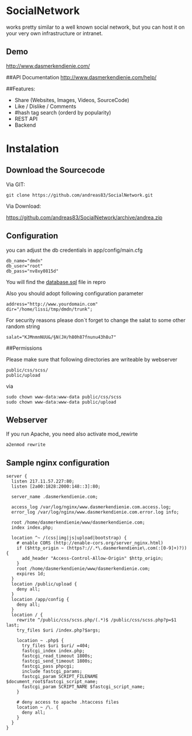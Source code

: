 # SocialNetwork

works pretty similar to a well known social network, 
but you can host it on your very own infrastructure or intranet. 

## Demo
http://www.dasmerkendienie.com/


##API Documentation
http://www.dasmerkendienie.com/help/

##Features:

* Share (Websites, Images, Videos, SourceCode)
* Like / Dislike / Comments
* #hash tag search (orderd by popularity)
* REST API
* Backend



# Instalation

## Download the Sourcecode

Via GIT: 
```
git clone https://github.com/andreas83/SocialNetwork.git
```
Via Download:

https://github.com/andreas83/SocialNetwork/archive/andrea.zip

## Configuration 

you can adjust the db credentials in app/config/main.cfg 
```
db_name="dmdn"
db_user="root"
db_pass="nv8xy0815d"
```
You will find the [database.sql](https://raw.githubusercontent.com/andreas83/SocialNetwork/andrea/database.sql) file in repro

Also you should adopt following configuration parameter
```
address="http://www.yourdomain.com"
dir="/home/lissi/tmp/dmdn/trunk";
```

For security reasons please don`t forget to change the salat to some other random string
```
salat="KJMnmnNUU&/§N(JH/h80h87fnunu43h8u7"
```

##Permissions

Please make sure that following directories are writeable by webserver
```
public/css/scss/
public/upload
```

via 
```
sudo chown www-data:www-data public/css/scss
sudo chown www-data:www-data public/upload
```


## Webserver 

If you run Apache, you need also activate mod_rewirte 

```
a2enmod rewrite
```

## Sample nginx configuration

```
server {
  listen 217.11.57.227:80;
  listen [2a00:1828:2000:148::3]:80;

  server_name .dasmerkendienie.com;

  access_log /var/log/nginx/www.dasmerkendienie.com.access.log;
  error_log /var/log/nginx/www.dasmerkendienie.com.error.log info;

  root /home/dasmerkendienie/www/dasmerkendienie.com;
  index index.php;

  location ^~ /(css|img|js|upload|bootstrap) {
    # enable CORS (http://enable-cors.org/server_nginx.html)
    if ($http_origin ~ (https?://.*\.dasmerkendienie\.com(:[0-9]+)?)) {
      add_header "Access-Control-Allow-Origin" $http_origin;
    }
    root /home/dasmerkendienie/www/dasmerkendienie.com;
    expires 1d;
  }
  location /public/upload {
    deny all;
  }
  location /app/config {
    deny all;
  }
  location / {
    rewrite ^/public/css/scss.php/(.*)$ /public/css/scss.php?p=$1 last;
    try_files $uri /index.php?$args;

    location ~ .php$ {
      try_files $uri $uri/ =404;
      fastcgi_index index.php;
      fastcgi_read_timeout 1800s;
      fastcgi_send_timeout 1800s;
      fastcgi_pass phpcgi;
      include fastcgi_params;
      fastcgi_param SCRIPT_FILENAME $document_root$fastcgi_script_name;
      fastcgi_param SCRIPT_NAME $fastcgi_script_name;
    }

    # deny access to apache .htaccess files
    location ~ /\. {
      deny all;
    }
  }
}
```
